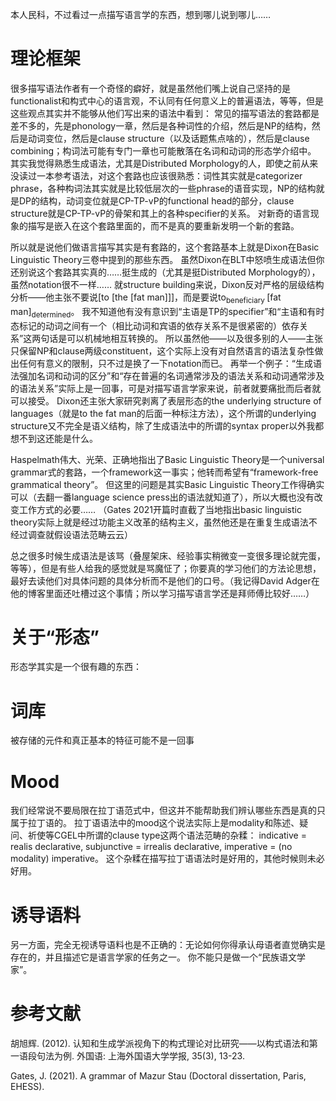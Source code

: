 本人民科，不过看过一点描写语言学的东西，想到哪儿说到哪儿……

# 理论框架

很多描写语法作者有一个奇怪的癖好，就是虽然他们嘴上说自己坚持的是functionalist和构式中心的语言观，不认同有任何意义上的普遍语法，等等，但是这些观点其实并不能够从他们写出来的语法中看到：
常见的描写语法的套路都是差不多的，先是phonology一章，然后是各种词性的介绍，然后是NP的结构，然后是动词变位，然后是clause structure（以及话题焦点啥的），然后是clause combining；构词法可能有专门一章也可能散落在名词和动词的形态学介绍中。
其实我觉得熟悉生成语法，尤其是Distributed Morphology的人，即使之前从来没读过一本参考语法，对这个套路也应该很熟悉：词性其实就是categorizer phrase，各种构词法其实就是比较低层次的一些phrase的语音实现，NP的结构就是DP的结构，动词变位就是CP-TP-vP的functional head的部分，clause structure就是CP-TP-vP的骨架和其上的各种specifier的关系。
对新奇的语言现象的描写是嵌入在这个套路里面的，而不是真的要重新发明一个新的套路。

所以就是说他们做语言描写其实是有套路的，这个套路基本上就是Dixon在Basic Linguistic Theory三卷中提到的那些东西。
虽然Dixon在BLT中怒喷生成语法但你还别说这个套路其实真的……挺生成的（尤其是挺Distributed Morphology的），虽然notation很不一样……
就structure building来说，Dixon反对严格的层级结构分析——他主张不要说[to [the [fat man]]]，而是要说to<sub>beneficiary </sub> [fat man]<sub>determined</sub>。
我不知道他有没有意识到“主语是TP的specifier”和“主语和有时态标记的动词之间有一个（相比动词和宾语的依存关系不是很紧密的）依存关系”这两句话是可以机械地相互转换的。
所以虽然他——以及很多别的人——主张只保留NP和clause两级constituent，这个实际上没有对自然语言的语法复杂性做出任何有意义的限制，只不过是换了一下notation而已。
再举一个例子：“生成语法强加名词和动词的区分”和“存在普遍的名词通常涉及的语法关系和动词通常涉及的语法关系”实际上是一回事，可是对描写语言学家来说，前者就要痛批而后者就可以接受。
Dixon还主张大家研究剥离了表层形态的the underlying structure of languages（就是to the fat man的后面一种标注方法），这个所谓的underlying structure又不完全是语义结构，除了生成语法中的所谓的syntax proper以外我都想不到这还能是什么。

Haspelmath伟大、光荣、正确地指出了Basic Linguistic Theory是一个universal grammar式的套路，一个framework这一事实；他转而希望有“framework-free grammatical theory”。
但这里的问题是其实Basic Linguistic Theory工作得确实可以（去翻一番language science press出的语法就知道了），所以大概也没有改变工作方式的必要……
（Gates 2021开篇时直截了当地指出basic linguistic theory实际上就是经过功能主义改革的结构主义，虽然他还是在重复生成语法不经过调查就假设语法范畴云云）

总之很多时候生成语法是该骂（叠屋架床、经验事实稍微变一变很多理论就完蛋，等等），但是有些人给我的感觉就是骂魔怔了；你要真的学习他们的方法论思想，最好去读他们对具体问题的具体分析而不是他们的口号。（我记得David Adger在他的博客里面还吐槽过这个事情；所以学习描写语言学还是拜师傅比较好……）

# 关于“形态”

形态学其实是一个很有趣的东西：

# 词库

被存储的元件和真正基本的特征可能不是一回事

# Mood

我们经常说不要局限在拉丁语范式中，但这并不能帮助我们辨认哪些东西是真的只属于拉丁语的。
拉丁语语法中的mood这个说法实际上是modality和陈述、疑问、祈使等CGEL中所谓的clause type这两个语法范畴的杂糅：
indicative = realis declarative, subjunctive = irrealis declarative, 
imperative = (no modality) imperative。
这个杂糅在描写拉丁语语法时是好用的，其他时候则未必好用。

# 诱导语料

另一方面，完全无视诱导语料也是不正确的：无论如何你得承认母语者直觉确实是存在的，并且描述它是语言学家的任务之一。
你不能只是做一个“民族语文学家”。

# 参考文献

胡旭辉. (2012). 认知和生成学派视角下的构式理论对比研究——以构式语法和第一语段句法为例. 外国语: 上海外国语大学学报, 35(3), 13-23.

Gates, J. (2021). A grammar of Mazur Stau (Doctoral dissertation, Paris, EHESS).